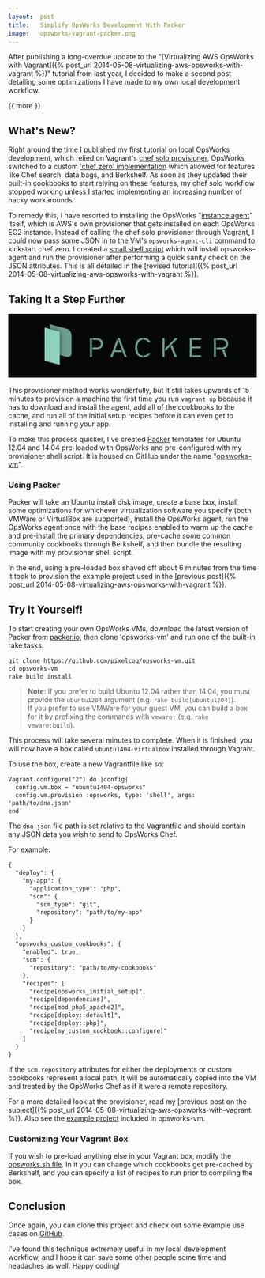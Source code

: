 ```yaml
---
layout:  post
title:   Simplify OpsWorks Development With Packer
image:   opsworks-vagrant-packer.png
---
```


After publishing a long-overdue update to the "[Virtualizing AWS OpsWorks with Vagrant]({% post_url 2014-05-08-virtualizing-aws-opsworks-with-vagrant %})" tutorial from last year, I decided to make a second post detailing some optimizations I have made to my own local development workflow.

{{ more }}

## What's New?

Right around the time I published my first tutorial on local OpsWorks development, which relied on Vagrant's [chef solo provisioner](http://docs.vagrantup.com/v2/provisioning/chef_solo.html), OpsWorks switched to a custom ['chef zero' implementation](http://docs.aws.amazon.com/opsworks/latest/userguide/workingcookbook-chef11.html) which allowed for features like Chef search, data bags, and Berkshelf.  As soon as they updated their built-in cookbooks to start relying on these features, my chef solo workflow stopped working unless I started implementing an increasing number of hacky workarounds.

To remedy this, I have resorted to installing the OpsWorks "[instance agent](http://docs.aws.amazon.com/opsworks/latest/userguide/agent.html)" itself, which is AWS's own provisioner that gets installed on each OpsWorks EC2 instance.  Instead of calling the chef solo provisioner through Vagrant, I could now pass some JSON in to the VM's `opsworks-agent-cli` command to kickstart chef zero.  I created a [small shell script](https://github.com/pixelcog/opsworks-vm/blob/master/opsworks/opsworks) which will install opsworks-agent and run the provisioner after performing a quick sanity check on the JSON attributes.  This is all detailed in the [revised tutorial]({% post_url 2014-05-08-virtualizing-aws-opsworks-with-vagrant %}).

## Taking It a Step Further

![Packer.io Logo](/img/posts/opsworks-packer-logo.png)

This provisioner method works wonderfully, but it still takes upwards of 15 minutes to provision a machine the first time you run `vagrant up` because it has to download and install the agent, add all of the cookbooks to the cache, and run all of the initial setup recipes before it can even get to installing and running your app.

To make this process quicker, I've created [Packer](http://packer.io/) templates for Ubuntu 12.04 and 14.04 pre-loaded with OpsWorks and pre-configured with my provisioner shell script. It is housed on GitHub under the name "[opsworks-vm](https://github.com/pixelcog/opsworks-vm)".

### Using Packer

Packer will take an Ubuntu install disk image, create a base box, install some optimizations for whichever virtualization software you specify (both VMWare or VirtualBox are supported), install the OpsWorks agent, run the OpsWorks agent once with the base recipes enabled to warm up the cache and pre-install the primary dependencies, pre-cache some common community cookbooks through Berkshelf, and then bundle the resulting image with my provisioner shell script.

In the end, using a pre-loaded box shaved off about 6 minutes from the time it took to provision the example project used in the [previous post]({% post_url 2014-05-08-virtualizing-aws-opsworks-with-vagrant %}).

## Try It Yourself!

To start creating your own OpsWorks VMs, download the latest version of Packer from [packer.io](https://www.packer.io/downloads.html), then clone 'opsworks-vm' and run one of the built-in rake tasks.

    git clone https://github.com/pixelcog/opsworks-vm.git
    cd opsworks-vm
    rake build install

> **Note**: If you prefer to build Ubuntu 12.04 rather than 14.04, you must provide the `ubuntu1204` argument (e.g. `rake build[ubuntu1204]`).  
> If you prefer to use VMWare for your guest VM, you can build a box for it by prefixing the commands with `vmware:` (e.g. `rake vmware:build`).  

This process will take several minutes to complete.  When it is finished, you will now have a box called `ubuntu1404-virtualbox` installed through Vagrant.

To use the box, create a new Vagrantfile like so:

    Vagrant.configure("2") do |config|
      config.vm.box = "ubuntu1404-opsworks"
      config.vm.provision :opsworks, type: 'shell', args: 'path/to/dna.json'
    end

The `dna.json` file path is set relative to the Vagrantfile and should contain any JSON data you wish to send to OpsWorks Chef.

For example:

    {
      "deploy": {
        "my-app": {
          "application_type": "php",
          "scm": {
            "scm_type": "git",
            "repository": "path/to/my-app"
          }
        }
      },
      "opsworks_custom_cookbooks": {
        "enabled": true,
        "scm": {
          "repository": "path/to/my-cookbooks"
        },
        "recipes": [
          "recipe[opsworks_initial_setup]",
          "recipe[dependencies]",
          "recipe[mod_php5_apache2]",
          "recipe[deploy::default]",
          "recipe[deploy::php]",
          "recipe[my_custom_cookbook::configure]"
        ]
      }
    }

If the `scm.repository` attributes for either the deployments or custom cookbooks represent a local path, it will be automatically copied into the VM and treated by the OpsWorks Chef as if it were a remote repository.

For a more detailed look at the provisioner, read my [previous post on the subject]({% post_url 2014-05-08-virtualizing-aws-opsworks-with-vagrant %}).  Also see the [example project](https://github.com/pixelcog/opsworks-vm/tree/master/example) included in opsworks-vm.

### Customizing Your Vagrant Box

If you wish to pre-load anything else in your Vagrant box, modify the [opsworks.sh file](https://github.com/pixelcog/opsworks-vm/blob/master/provision/opsworks.sh).  In it you can change which cookbooks get pre-cached by Berkshelf, and you can specify a list of recipes to run prior to compiling the box.

## Conclusion

Once again, you can clone this project and check out some example use cases on [GitHub](https://github.com/pixelcog/opsworks-vm/).

I've found this technique extremely useful in my local development workflow, and I hope it can save some other people some time and headaches as well.  Happy coding!

